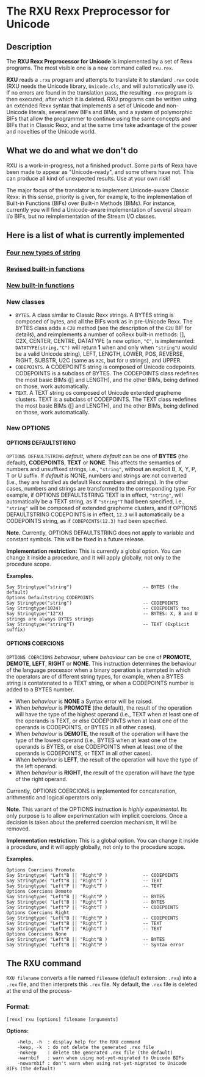 # The RXU Rexx Preprocessor for Unicode

## Description

The __RXU Rexx Preprocessor for Unicode__ is implemented by a set of Rexx programs. The most visible one is a new command called ``rxu.rex``. 

__RXU__ reads a ``.rxu`` program and attempts to translate it to standard ``.rex`` code (RXU needs the Unicode library, ``Unicode.cls``, and will automatically use it). 
If no errors are found in the translation pass, the resulting ``.rex`` program is then executed, after which it is deleted. 
RXU programs can be written using an extended Rexx syntax that implements a set of Unicode and non-Unicode literals, several new BIFs and BIMs, 
and a system of polymorphic BIFs that allow the programmer to continue using the same concepts and BIFs that in Classic Rexx, 
and at the same time take advantage of the power and novelties of the Unicode world.

## What we do and what we don't do

RXU is a work-in-progress, not a finished product. Some parts of Rexx have been made to appear as "Unicode-ready", and some others have not. This can produce all kind of unexpected results. Use at your own risk!

The major focus of the translator is to implement Unicode-aware Classic Rexx: in this sense, priority is given, for example, 
to the implementation of Built-in Functions (BIFs) over Built-in Methods (BIMs). 
For instance, currently you will find a Unicode-aware implementation of several stream i/o BIFs, but no reimplementation of the Stream I/O classes.

## Here is a list of what is currently implemented

### [Four new types of string](doc/string-types.md)

### [Revised built-in functions](doc/built-in.md)

### [New built-in functions](doc/new-functions.md)

### New classes

* ``BYTES``. A class similar to Classic Rexx strings. A BYTES string is composed of bytes, and all the BIFs work as in pre-Unicode Rexx. The BYTES class adds a ``C2U`` method (see the description of the ``C2U`` BIF for 
  details), and reimplements a number of ooRexx built-in methods: \[\], C2X, CENTER, CENTRE, DATATYPE (a new option, ``"C"``, is implemented: ``DATATYPE(string,"C")`` will return __1__ when and only when ``"string"U`` 
  would be a valid Unicode string), LEFT, LENGTH, LOWER, POS, REVERSE, RIGHT, SUBSTR, U2C (same as ``X2C``, but for ``U`` strings), and UPPER.
* ``CODEPOINTS``. A CODEPOINTS string is composed of Unicode codepoints. CODEPOINTS is a subclass of BYTES. The CODEPOINTS class redefines the most basic BIMs (\[\] and LENGTH), and the other BIMs, being defined on 
  those, work automatically.
* ``TEXT``. A TEXT string os composed of Unicode extended grapheme clusters. TEXT is a subclass of CODEPOINTS. The TEXT class redefines the most basic BIMs (\[\] and LENGTH), and the other BIMs, being defined on
  those, work automatically.

### New OPTIONS

#### OPTIONS DEFAULTSTRING

``OPTIONS DEFAULTSTRING`` _default_, where _default_ can be one of __BYTES__ (the default), __CODEPOINTS__, __TEXT__ or __NONE__. 
This affects the semantics of numbers and unsuffixed strings, i.e., ``"string"``, without an explicit B, X, Y, P, T or U suffix. 
If _default_ is NONE, numbers and strings are not converted (i.e., they are handled as default Rexx numbers and strings). 
In the other cases, numbers and strings are transformed to the corresponding type. For example, if OPTIONS DEFAULTSTRING TEXT is in effect, ``"string"``, will automatically be a TEXT string,
as if ``"string"T`` had been specified, i.e., ``"string"`` will be composed of extended grapheme clusters, and if OPTIONS DEFAULTSTRING CODEPOINTS is in effect, ``12.3`` will automatically
be a CODEPOINTS string, as if ``CODEPOINTS(12.3)`` had been specified.

__Note.__ Currently, OPTIONS DEFAULTSTRING does not apply to variable and constant symbols. This will be fixed in a future release.

__Implementation restriction:__ This is currently a global option. You can change it inside a procedure, and it will apply globally, not only to the procedure scope.

__Examples.__

```
Say Stringtype("string")                          -- BYTES (the default)
Options Defaultstring CODEPOINTS
Say Stringtype("string")                          -- CODEPOINTS
Say Stringtype(1024)                              -- CODEPOINTS too
Say Stringtype("12"X)                             -- BYTES: X, B and U strings are always BYTES strings
Say Stringtype("string"T)                         -- TEXT (Explicit suffix)
```

#### OPTIONS COERCIONS

``OPTIONS COERCIONS`` _behaviour_, where _behaviour_ can be one of __PROMOTE__, __DEMOTE__, __LEFT__, __RIGHT__ or __NONE__. This instruction determines
the behaviour of the language processor when a binary operation is attempted in which the operators are of different string types, for example,
when a BYTES string is contatenated to a TEXT string, or when a CODEPOINTS number is added to a BYTES number.

* When _behaviour_ is __NONE__ a Syntax error will be raised.
* When _behaviour_ is __PROMOTE__ (the default), the result of the operation will have the type of the highest operand (i.e., TEXT when at least one of the operands is TEXT, or else CODEPOINTS
  when at least one of the operands is CODEPOINTS, or BYTES in all other cases).
* When _behaviour_ is __DEMOTE__, the result of the operation will have the type of the lowest operand (i.e., BYTES when at least one of the operands is BYTES, or else CODEPOINTS
  when at least one of the operands is CODEPOINTS, or TEXT in all other cases).
* When _behaviour_ is __LEFT__, the result of the operation will have the type of the left operand.
* When _behaviour_ is __RIGHT__, the result of the operation will have the type of the right operand.

Currently, OPTIONS COERCIONS is implemented for concatenation, arithmentic and logical operators only. 

__Note.__ This variant of the OPTIONS instruction is _highly experimental_. Its only purpose is to allow experimentation with implicit coercions. Once a decision is taken about
the preferred coercion mechanism, it will be removed.

__Implementation restriction:__ This is a global option. You can change it inside a procedure, and it will apply globally, not only to the procedure scope.

__Examples.__

```
Options Coercions Promote
Say Stringtype( "Left"B || "Right"P )             -- CODEPOINTS
Say Stringtype( "Left"B || "Right"T )             -- TEXT
Say Stringtype( "Left"P || "Right"T )             -- TEXT
Options Coercions Demote
Say Stringtype( "Left"B || "Right"P )             -- BYTES
Say Stringtype( "Left"B || "Right"T )             -- BYTES
Say Stringtype( "Left"P || "Right"T )             -- CODEPOINTS
Options Coercions Right
Say Stringtype( "Left"B || "Right"P )             -- CODEPOINTS
Say Stringtype( "Left"B || "Right"T )             -- TEXT
Say Stringtype( "Left"P || "Right"T )             -- TEXT
Options Coercions None
Say Stringtype( "Left"B || "Right"B )             -- BYTES
Say Stringtype( "Left"B || "Right"P )             -- Syntax error
```

## The RXU command

``RXU filename`` converts a file named ``filename`` (default extension: ``.rxu``) into a ``.rex`` file, and then interprets this ``.rex`` file. Ny default, the
``.rex`` file is deleted at the end of the process-

### Format:                                                                  

```                                                                           
[rexx] rxu [options] filename [arguments]                              
```

__Options:__

```
    -help, -h  : display help for the RXU command                          
    -keep, -k  : do not delete the generated .rex file                     
    -nokeep    : delete the generated .rex file (the default)              
    -warnbif   : warn when using not-yet-migrated to Unicode BIFs
    -nowarnbif : don't warn when using not-yet-migrated to Unicode BIFs (the default)
```
